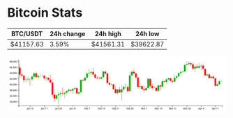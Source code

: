 # Bitcoin Stats

BTC/USDT|24h change|24h high|24h low|
|---|---|---|---|
|$41157.63|3.59%|$41561.31|$39622.87|

<img src="./chart.svg">
